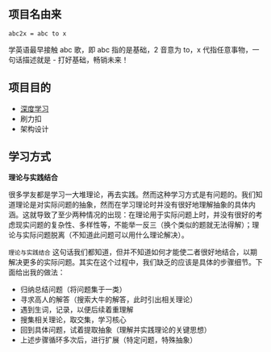 ## 项目名由来

`abc2x = abc to x`

学英语最早接触 abc 歌，即 abc 指的是基础，2 音意为 to，x 代指任意事物，一句话描述就是 - 打好基础，畅销未来！

## 项目目的
- [深度学习](dl.md)
- 刷力扣
- 架构设计

## 学习方式
**理论与实践结合**

很多学友都是学习一大堆理论，再去实践。然而这种学习方式是有问题的。我们知道理论是对实际问题的抽象，然而在学习理论时并没有很好地理解抽象的具体内涵。这就导致了至少两种情况的出现：在理论用于实际问题上时，并没有很好的考虑现实问题的复杂性、多样性等，不能举一反三（换个类似的题就无法得解）；理论与实际问题脱离（不知道此问题可以用什么理论解决）。

`理论与实践结合` 这句话我们都知道，但并不知道如何才能使二者很好地结合，以期解决更多的实际问题。其实在这个过程中，我们缺乏的应该是具体的步骤细节。下面给出我的做法：
- 归纳总结问题（将问题集于一类）
- 寻求高人的解答（搜索大牛的解答，此时引出相关理论）
- 遇到生词，记录，以便后续着重理解
- 搜集相关理论，取交集，学习核心
- 回到具体问题，试着提取抽象（理解并实践理论的关键思想）
- 上述步骤循环多次后，进行扩展（特定问题，特殊抽象）
